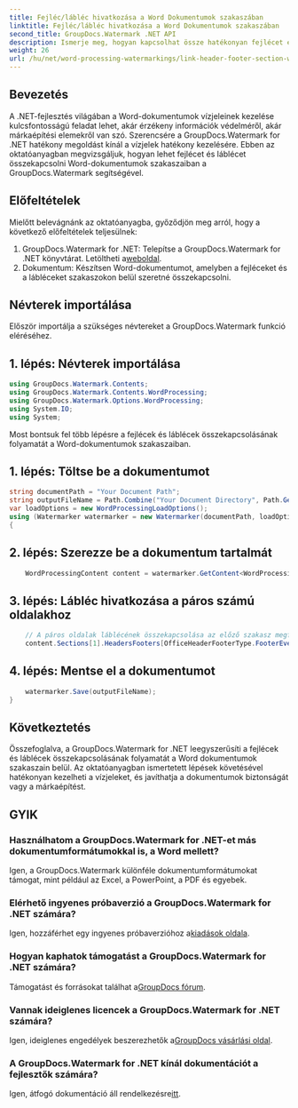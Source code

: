 ```yaml
---
title: Fejléc/lábléc hivatkozása a Word Dokumentumok szakaszában
linktitle: Fejléc/lábléc hivatkozása a Word Dokumentumok szakaszában
second_title: GroupDocs.Watermark .NET API
description: Ismerje meg, hogyan kapcsolhat össze hatékonyan fejlécet és láblécet a Word-dokumentumok szakaszaiban a GroupDocs.Watermark for .NET segítségével. Dokumentumkezelés és biztonság.
weight: 26
url: /hu/net/word-processing-watermarkings/link-header-footer-section-word-docs/
---
```

## Bevezetés
A .NET-fejlesztés világában a Word-dokumentumok vízjeleinek kezelése kulcsfontosságú feladat lehet, akár érzékeny információk védelméről, akár márkaépítési elemekről van szó. Szerencsére a GroupDocs.Watermark for .NET hatékony megoldást kínál a vízjelek hatékony kezelésére. Ebben az oktatóanyagban megvizsgáljuk, hogyan lehet fejlécet és láblécet összekapcsolni Word-dokumentumok szakaszaiban a GroupDocs.Watermark segítségével.
## Előfeltételek
Mielőtt belevágnánk az oktatóanyagba, győződjön meg arról, hogy a következő előfeltételek teljesülnek:
1. GroupDocs.Watermark for .NET: Telepítse a GroupDocs.Watermark for .NET könyvtárat. Letöltheti a[weboldal](https://releases.groupdocs.com/Watermark/net/).
2. Dokumentum: Készítsen Word-dokumentumot, amelyben a fejléceket és a lábléceket szakaszokon belül szeretné összekapcsolni.

## Névterek importálása
Először importálja a szükséges névtereket a GroupDocs.Watermark funkció eléréséhez.
## 1. lépés: Névterek importálása
```csharp
using GroupDocs.Watermark.Contents;
using GroupDocs.Watermark.Contents.WordProcessing;
using GroupDocs.Watermark.Options.WordProcessing;
using System.IO;
using System;
```
Most bontsuk fel több lépésre a fejlécek és láblécek összekapcsolásának folyamatát a Word-dokumentumok szakaszaiban.
## 1. lépés: Töltse be a dokumentumot
```csharp
string documentPath = "Your Document Path";
string outputFileName = Path.Combine("Your Document Directory", Path.GetFileName(documentPath));
var loadOptions = new WordProcessingLoadOptions();
using (Watermarker watermarker = new Watermarker(documentPath, loadOptions))
{
```
## 2. lépés: Szerezze be a dokumentum tartalmát
```csharp
    WordProcessingContent content = watermarker.GetContent<WordProcessingContent>();
```
## 3. lépés: Lábléc hivatkozása a páros számú oldalakhoz
```csharp
    // A páros oldalak láblécének összekapcsolása az előző szakasz megfelelő láblécével
    content.Sections[1].HeadersFooters[OfficeHeaderFooterType.FooterEven].IsLinkedToPrevious = true;
```
## 4. lépés: Mentse el a dokumentumot
```csharp
    watermarker.Save(outputFileName);
}
```

## Következtetés
Összefoglalva, a GroupDocs.Watermark for .NET leegyszerűsíti a fejlécek és láblécek összekapcsolásának folyamatát a Word dokumentumok szakaszain belül. Az oktatóanyagban ismertetett lépések követésével hatékonyan kezelheti a vízjeleket, és javíthatja a dokumentumok biztonságát vagy a márkaépítést.
## GYIK
### Használhatom a GroupDocs.Watermark for .NET-et más dokumentumformátumokkal is, a Word mellett?
Igen, a GroupDocs.Watermark különféle dokumentumformátumokat támogat, mint például az Excel, a PowerPoint, a PDF és egyebek.
### Elérhető ingyenes próbaverzió a GroupDocs.Watermark for .NET számára?
Igen, hozzáférhet egy ingyenes próbaverzióhoz a[kiadások oldala](https://releases.groupdocs.com/).
### Hogyan kaphatok támogatást a GroupDocs.Watermark for .NET számára?
 Támogatást és forrásokat találhat a[GroupDocs fórum](https://forum.groupdocs.com/c/watermark/19).
### Vannak ideiglenes licencek a GroupDocs.Watermark for .NET számára?
 Igen, ideiglenes engedélyek beszerezhetők a[GroupDocs vásárlási oldal](https://purchase.groupdocs.com/temporary-license/).
### A GroupDocs.Watermark for .NET kínál dokumentációt a fejlesztők számára?
 Igen, átfogó dokumentáció áll rendelkezésre[itt](https://tutorials.groupdocs.com/Watermark/net/).